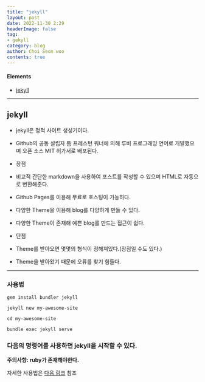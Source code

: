 ```yaml
---
title: "jekyll"
layout: post
date: 2022-11-30 2:29
headerImage: false
tag:
- gekyll
category: blog
author: Choi Seon woo
contents: true
---
```


#### Elements
- [jekyll](#jekyll)

---

## jekyll
- jekyll은 정적 사이트 생성기이다. 
- Github의 공동 설립자 톰 프레스턴 워너에 의해 루비 프로그래밍 언어로 개발했으며 오픈 소스 MIT 허가서로 배포된다.

- 장점  
 - 비교적 간단한 markdown을 사용하여 포스트를 작성할 수 있으며 HTML로 자동으로 변환해준다.
 - Github Pages를 이용해 무료로 호스팅이 가능하다.
 - 다양한 Theme을 이용해 blog를 다양하게 만들 수 있다.
 - 다양한 Theme이 존재해 예쁜 blog를 만드는 접근이 쉽다.

- 단점
 - Theme를 받아오면 몇몇의 형식이 정해져있다.(장점일 수도 있다.)
 - Theme을 받아왔기 때문에 오류를 찾기 힘들다.

---

### 사용법

```
gem install bundler jekyll

jekyll new my-awesome-site

cd my-awesome-site

bundle exec jekyll serve
```

### 다음의 명령어를 사용하면 jekyll을 시작할 수 있다.
**주의사항: ruby가 존재해야한다.**

자세한 사용법은 [다음 링크](https://jekyllrb-ko.github.io/) 참조